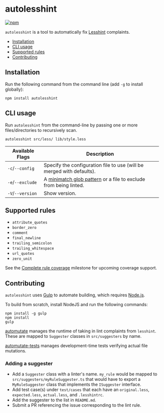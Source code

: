 # autolesshint
[![npm](https://img.shields.io/npm/v/autolesshint.svg)](https://www.npmjs.com/package/autolesshint)

`autolesshint` is a tool to automatically fix [Lesshint](https://github.com/lesshint/lesshint) complaints.

* [Installation](#installation)
* [CLI usage](#cli-usage)
* [Supported rules](#supported-rules)
* [Contributing](#contributing)

## Installation

Run the following command from the command line (add `-g` to install globally):

```
npm install autolesshint
```

## CLI usage

Run `autolesshint` from the command-line by passing one or more files/directories to recursively scan.

```
autolesshint src/less/ lib/style.less
```

Available Flags       | Description
----------------------|----------------------------------------------
`-c`/`--config`       | Specify the configuration file to use (will be merged with defaults).
`-e`/`--exclude`      | A [minimatch glob pattern](https://github.com/isaacs/minimatch) or a file to exclude from being linted.
`-V`/`--version`      | Show version.

## Supported rules

* `attribute_quotes`
* `border_zero`
* `comment`
* `final_newline`
* `trailing_semicolon`
* `trailing_whitespace`
* `url_quotes`
* `zero_unit`

See the [Complete rule coverage](https://github.com/automutate/autolesshint/milestone/1) milestone for upcoming coverage support.

## Contributing

`autolesshint` uses [Gulp](http://gulpjs.com/) to automate building, which requires [Node.js](http://node.js.org).

To build from scratch, install NodeJS and run the following commands:

```
npm install -g gulp
npm install
gulp
```

[automutate](https://github.com/automutate/automutate) manages the runtime of taking in lint complaints from `lesshint`.
These are mapped to `Suggester` classes in `src/suggesters` by name.

[automutate-tests](https://github.com/automutate/automutate-tests) manages development-time tests verifying actual file mutations.

### Adding a suggester

* Add a `Suggester` class with a linter's name. `my_rule` would be mapped to `src/suggesters/myRuleSuggester.ts` that would have to export a `MyRuleSuggester` class that implements the `ISuggester` interface.
* Add test case(s) under `test/cases` that each have an `original.less`, `expected.less`, `actual.less`, and `.lesshintrc`.
* Add the suggester to the list in `README.md`.
* Submit a PR referencing the issue corresponding to the lint rule.
